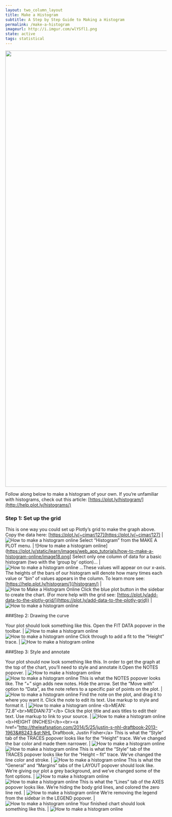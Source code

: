 ```yaml
---
layout: two_column_layout
title: Make a Histogram
subtitle: A Step by Step Guide to Making a Histogram
permalink: /make-a-histogram
imageurl: http://i.imgur.com/wlYSfl1.png
state: active
tags: statistical
---
```


<div>
    <a href="https://plot.ly/~cimar/214/" target="_blank" title="&lt;b&gt;2013 NHL PLAYER HEIGHT&lt;/b&gt;" style="display: block; text-align: center;"><img src="https://plot.ly/~cimar/214.png" alt="&lt;b&gt;2013 NHL PLAYER HEIGHT&lt;/b&gt;" style="max-width: 100%;width: 1360px;"  width="1360" onerror="this.onerror=null;this.src='https://plot.ly/404.png';" /></a>
    <script data-plotly="cimar:214" src="https://plot.ly/embed.js" async></script>
</div>

Follow along below to make a histogram of your own. If you’re unfamiliar with histograms, check out this article: [https://plot.ly/histogram/](http://help.plot.ly/histograms/)

### Step 1: Set up the grid

This is one way you could set up Plotly’s grid to make the graph above.  Copy the data here: [https://plot.ly/~cimar/127](https://plot.ly/~cimar/127) | ![How to make a histogram online](https://plot.ly/static/learn/images/web_app_tutorials/how-to-make-a-histogram-online/image01.png)
Select “Histogram” from the MAKE A PLOT menu. | ![How to make a histogram online](https://plot.ly/static/learn/images/web_app_tutorials/how-to-make-a-histogram-online/image18.png]
Select only one column of data for a basic histogram (two with the ‘group by’ option)… | ![How to make a histogram online](https://plot.ly/static/learn/images/web_app_tutorials/how-to-make-a-histogram-online/image05.png)
&#8230;These values will appear on our x-axis.  The heights of the bars of our histogram will denote how many times each value or “bin” of values appears in the column. To learn more see: [https://help.plot.ly/histogram/](/histogram/) | ![How to Make a Histogram Online](https://plot.ly/static/learn/images/web_app_tutorials/how-to-make-a-histogram-online/image15.gif)
Click the blue plot button in the sidebar to create the chart.  (For more help with the grid see: [https://plot.ly/add-data-to-the-plotly-grid/](https://plot.ly/add-data-to-the-plotly-grid)) | ![How to make a histogram online](https://plot.ly/static/learn/images/web_app_tutorials/how-to-make-a-histogram-online/image21.png)

###Step 2: Drawing the curve

Your plot should look something like this.  Open the FIT DATA popover in the toolbar. |  ![How to make a histogram online](https://plot.ly/static/learn/images/web_app_tutorials/how-to-make-a-histogram-online/image20.png) ![How to make a histogram online](https://plot.ly/static/learn/images/web_app_tutorials/how-to-make-a-histogram-online/image27.png)
Click through to add a fit to the “Height” trace. |  ![How to make a histogram online](https://plot.ly/static/learn/images/web_app_tutorials/how-to-make-a-histogram-online/image26.png)

###Step 3: Style and annotate

Your plot should now look something like this. In order to get the graph at the top of the chart, you’ll need to style and annotate it.Open the NOTES popover. |  ![How to make a histogram online](https://plot.ly/static/learn/images/web_app_tutorials/how-to-make-a-histogram-online/image03.png) ![How to make a histogram online](https://plot.ly/static/learn/images/web_app_tutorials/how-to-make-a-histogram-online/image22.png)
This is what the NOTES popover looks like. The “+” sign adds new notes. Hide the arrow. Set the “Move with” option to “Data”, as the note refers to a specific pair of points on the plot. | ![How to make a histogram online](https://plot.ly/static/learn/images/web_app_tutorials/how-to-make-a-histogram-online/image24.png)
Find the note on the plot, and drag it to where you want it. Click the note to edit its text. Use markup to style and format it. | ![How to make a histogram online](https://plot.ly/static/learn/images/web_app_tutorials/how-to-make-a-histogram-online/image17.png)  &lt;b&gt;MEAN: 72.8&#8243;&lt;br&gt;MEDIAN:73&#8243;&lt;/b&gt;
Click the plot title and axis titles to edit their text. Use markup to link to your source. |  ![How to make a histogram online](https://plot.ly/static/learn/images/web_app_tutorials/how-to-make-a-histogram-online/image00.png) &lt;b&gt;HEIGHT (INCHES)&lt;/b&gt;&lt;br&gt;&lt;a href=&#8221;http://theleafsnation.com/2014/5/25/justin-s-nhl-draftbook-2013-1963&#8243;&gt;NHL Draftbook, Justin Fisher&lt;/a&gt;
This is what the “Style” tab of the TRACES popover looks like for the “Height” trace. We’ve changed the bar color and made them narrower. | ![How to make a histogram online](https://plot.ly/static/learn/images/web_app_tutorials/how-to-make-a-histogram-online/image13.png) ![How to make a histogram online](https://plot.ly/static/learn/images/web_app_tutorials/how-to-make-a-histogram-online/image26.png) 
This is what the “Style” tab of the TRACES popover looks like for the “Height &#8211; fit” trace. We’ve changed the line color and stroke. | ![How to make a histogram online](https://plot.ly/static/learn/images/web_app_tutorials/how-to-make-a-histogram-online/image07.png)
This is what the “General” and “Margins” tabs of the LAYOUT popover should look like. We’re giving our plot a grey background, and we’ve changed some of the font options. |  ![How to make a histogram online](https://plot.ly/static/learn/images/web_app_tutorials/how-to-make-a-histogram-online/image23.png) ![How to make a histogram online](https://plot.ly/static/learn/images/web_app_tutorials/how-to-make-a-histogram-online/image02.png)
This is what the “Lines” tab of the AXES popover looks like. We’re hiding the body grid lines, and colored the zero line red. |  ![How to make a histogram online](https://plot.ly/static/learn/images/web_app_tutorials/how-to-make-a-histogram-online/image19.png)
We’re removing the legend from the sidebar in the LEGEND popover. |  ![How to make a histogram online](https://plot.ly/static/learn/images/web_app_tutorials/how-to-make-a-histogram-online/image12.png)
Your finished chart should look something like this. |  ![How to make a histogram online](https://plot.ly/static/learn/images/web_app_tutorials/how-to-make-a-histogram-online/image08.png)
